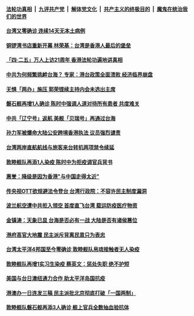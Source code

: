 

####  [法轮功真相](../../../../basic/blob/master/README.md?t=04262331) &nbsp;|&nbsp; [九评共产党](../../../../9ping.md/blob/master/README.md?t=04262331) &nbsp;|&nbsp; [解体党文化](../../../../jtdwh.md/blob/master/README.md?t=04262331)  &nbsp;|&nbsp; [共产主义的终极目的](../../../../gczydzjmd.md/blob/master/README.md?t=04262331) &nbsp;|&nbsp; [魔鬼在统治我们的世界](../../../../mgztzwmdsj.md/blob/master/README.md?t=04262331) 

#### [台湾又零确诊 连续14天无本土病例](../pages/soh55/371443.md?t=04262331) 
#### [铜锣湾书店重新开幕  林荣基：台湾是香港人最后的堡垒](../pages/soh55/371410.md?t=04262331) 
#### [「四·二五」万人上访21周年 香港法轮功遍地讲真相](../pages/soh55/371302.md?t=04262331) 
#### [中共为何频繁挑衅台海？ 专家：港台政策全面溃败 经济临界崩盘](../pages/soh55/371161.md?t=04262331) 
#### [无惧「两办」施压 郭荣铿续主持内会未选出主席](../pages/soh55/370870.md?t=04262331) 
#### [磐石舰再增1人确诊 陈时中强调人道对待所有患者 共度难关](../pages/soh55/370744.md?t=04262331) 
#### [中共「辽宁号」返航   美舰「贝瑞号」再通过台海](../pages/soh55/370660.md?t=04262331) 
#### [孙力军被爆命大陆公安跨境香港执法 议员强烈谴责](../pages/soh55/370438.md?t=04262331) 
#### [台湾两岸直航航线与旅客来台转机两项禁令续延](../pages/soh55/370417.md?t=04262331) 
#### [敦睦舰队再添1人染疫 陈时中为拒疫调官兵背书 ](../pages/soh55/370363.md?t=04262331) 
#### [惠誉：降级是因为香港"与中国走得太近"](../pages/soh55/370396.md?t=04262331) 
#### [传央视OTT欲规避法令登台 台湾行政院：不容许民主制度漏洞](../pages/soh55/370342.md?t=04262331) 
#### [波兰航空遭中共拒入领空 首度直飞台湾 载运防疫医疗物资 ](../pages/soh55/370105.md?t=04262331) 
#### [金镇涛：天象已显 台海是否必有一战 大陆是否有诸侯篡位](../pages/soh55/370093.md?t=04262331) 
#### [港府高官大地震 民主派斥背离民意只为表忠](../pages/soh55/370066.md?t=04262331) 
#### [台湾太平洋4邦国至今零确诊 敦睦舰队帛琉接触者无人染疫 ](../pages/soh55/370033.md?t=04262331) 
#### [敦睦舰队再增1实习生染疫  蔡英文：惩处失职 绝不护短](../pages/soh55/369952.md?t=04262331) 
#### [美国与台日澳纽通力合作 助太平洋岛国抗疫](../pages/soh55/369862.md?t=04262331) 
#### [港澳办一日连发三稿 民主派批北京彻底打破「一国两制」](../pages/soh55/369634.md?t=04262331) 
#### [敦睦舰队磐石舰再添3人确诊 舰上官兵全数抽血验抗体](../pages/soh55/369562.md?t=04262331) 
